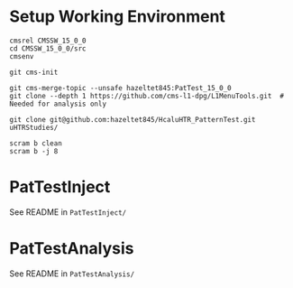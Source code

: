 # Setup Working Environment

    cmsrel CMSSW_15_0_0
    cd CMSSW_15_0_0/src
    cmsenv

    git cms-init

    git cms-merge-topic --unsafe hazeltet845:PatTest_15_0_0
    git clone --depth 1 https://github.com/cms-l1-dpg/L1MenuTools.git  # Needed for analysis only

    git clone git@github.com:hazeltet845/HcaluHTR_PatternTest.git uHTRStudies/

    scram b clean
    scram b -j 8

# PatTestInject
See README in `PatTestInject/`

# PatTestAnalysis
See README in `PatTestAnalysis/`
